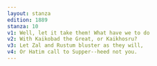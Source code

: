 ```yaml
---
layout: stanza
edition: 1889
stanza: 10
v1: Well, let it take them! What have we to do
v2: With Kaikobad the Great, or Kaikhosru?
v3: Let Zal and Rustum bluster as they will,
v4: Or Hatim call to Supper--heed not you.
---
```


